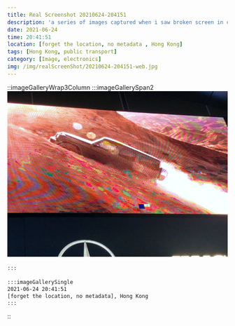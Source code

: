 ```yaml
---
title: Real Screenshot 20210624-204151
description: 'a series of images captured when i saw broken screen in city'
date: 2021-06-24
time: 20:41:51
location: [forget the location, no metadata , Hong Kong]
tags: [Hong Kong, public transport]
category: [Image, electronics]
img: /img/realScreenShot/20210624-204151-web.jpg
---
```


::imageGalleryWrap3Column
    :::imageGallerySpan2
      ![Alttext](/img/realScreenShot/20210624-204151-web.jpg)

    :::

    :::imageGallerySingle
    2021-06-24 20:41:51  
    [forget the location, no metadata], Hong Kong 
    :::
::